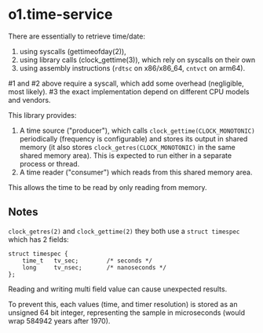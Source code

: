 # o1.time-service

There are essentially to retrieve time/date:
1. using syscalls (gettimeofday(2)),
2. using library calls (clock_gettime(3)), which rely on syscalls on their own
3. using assembly instructions (`rdtsc` on x86/x86_64, `cntvct` on arm64).

#1 and #2 above require a syscall, which add some overhead (negligible, most likely).
#3 the exact implementation depend on different CPU models and vendors.

This library provides:
1. A time source ("producer"), which calls `clock_gettime(CLOCK_MONOTONIC)` periodically
   (frequency is configurable) and stores its output in shared memory (it also stores
   `clock_getres(CLOCK_MONOTONIC)` in the same shared memory area).  This is expected
   to run either in a separate process or thread.
2. A time reader ("consumer") which reads from this shared memory area.

This allows the time to be read by only reading from memory.

## Notes

`clock_getres(2)` and `clock_gettime(2)` they both use a `struct timespec` which
has 2 fields:
```
struct timespec {
    time_t   tv_sec;        /* seconds */
    long     tv_nsec;       /* nanoseconds */
};
```

Reading and writing multi field value can cause unexpected results.

To prevent this, each values (time, and timer resolution) is stored as an unsigned 64 bit 
integer, representing the sample in microseconds (would wrap 584942 years after 1970).
